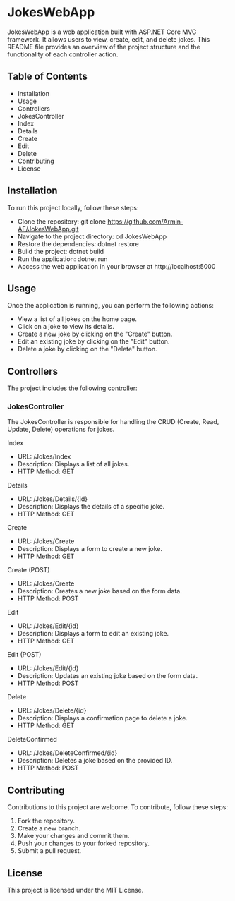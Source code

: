 # JokesWebApp

JokesWebApp is a web application built with ASP.NET Core MVC framework. It allows users to view, create, edit, and delete jokes. This README file provides an overview of the project structure and the functionality of each controller action.

## Table of Contents

- Installation
- Usage
- Controllers
- JokesController
- Index
- Details
- Create
- Edit
- Delete
- Contributing
- License

## Installation

To run this project locally, follow these steps:

- Clone the repository: git clone https://github.com/Armin-AF/JokesWebApp.git
- Navigate to the project directory: cd JokesWebApp
- Restore the dependencies: dotnet restore
- Build the project: dotnet build
- Run the application: dotnet run
- Access the web application in your browser at http://localhost:5000

## Usage

Once the application is running, you can perform the following actions:

- View a list of all jokes on the home page.
- Click on a joke to view its details.
- Create a new joke by clicking on the "Create" button.
- Edit an existing joke by clicking on the "Edit" button.
- Delete a joke by clicking on the "Delete" button.

## Controllers

The project includes the following controller:

### JokesController

The JokesController is responsible for handling the CRUD (Create, Read, Update, Delete) operations for jokes.

Index

- URL: /Jokes/Index
- Description: Displays a list of all jokes.
- HTTP Method: GET

Details

- URL: /Jokes/Details/{id}
- Description: Displays the details of a specific joke.
- HTTP Method: GET

Create

- URL: /Jokes/Create
- Description: Displays a form to create a new joke.
- HTTP Method: GET

Create (POST)

- URL: /Jokes/Create
- Description: Creates a new joke based on the form data.
- HTTP Method: POST

Edit

- URL: /Jokes/Edit/{id}
- Description: Displays a form to edit an existing joke.
- HTTP Method: GET

Edit (POST)

- URL: /Jokes/Edit/{id}
- Description: Updates an existing joke based on the form data.
- HTTP Method: POST

Delete

- URL: /Jokes/Delete/{id}
- Description: Displays a confirmation page to delete a joke.
- HTTP Method: GET

DeleteConfirmed

- URL: /Jokes/DeleteConfirmed/{id}
- Description: Deletes a joke based on the provided ID.
- HTTP Method: POST

## Contributing

Contributions to this project are welcome. To contribute, follow these steps:

1. Fork the repository.
2. Create a new branch.
3. Make your changes and commit them.
4. Push your changes to your forked repository.
5. Submit a pull request.

## License

This project is licensed under the MIT License.
